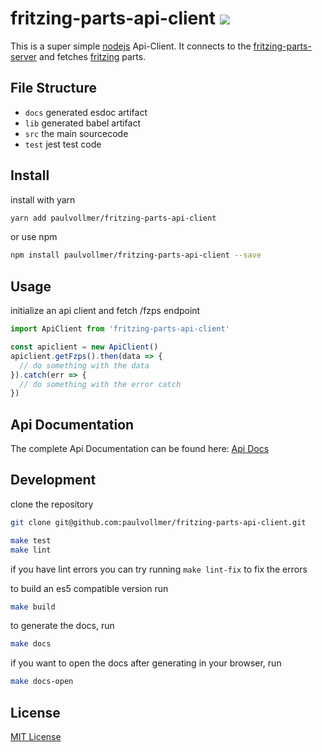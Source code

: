 # fritzing-parts-api-client [![](https://paulvollmer.net/fritzing-parts-api-client/badge.svg)](https://paulvollmer.net/fritzing-parts-api-client/)

This is a super simple [nodejs](https://nodejs.org) Api-Client. It connects to the [fritzing-parts-server](fritzing.github.io/fritzing-parts) and fetches [fritzing](http://fritzing.org/home/) parts.  

## File Structure

- `docs` generated esdoc artifact
- `lib` generated babel artifact
- `src` the main sourcecode
- `test` jest test code

## Install

install with yarn
```sh
yarn add paulvollmer/fritzing-parts-api-client
```

or use npm
```sh
npm install paulvollmer/fritzing-parts-api-client --save
```

## Usage
initialize an api client and fetch /fzps endpoint
```javascript
import ApiClient from 'fritzing-parts-api-client'

const apiclient = new ApiClient()
apiclient.getFzps().then(data => {
  // do something with the data
}).catch(err => {
  // do something with the error catch
})
```

## Api Documentation

The complete Api Documentation can be found here:
[Api Docs](https://paulvollmer.net/fritzing-parts-api-client/class/src/index.js~ApiClient.html)

## Development

clone the repository
```sh
git clone git@github.com:paulvollmer/fritzing-parts-api-client.git
```

```sh
make test
make lint
```

if you have lint errors you can try running `make lint-fix` to fix the errors

to build an es5 compatible version run
```sh
make build
```

to generate the docs, run
```sh
make docs
```
if you want to open the docs after generating in your browser, run
```sh
make docs-open
```


## License
[MIT License](LICENSE)
